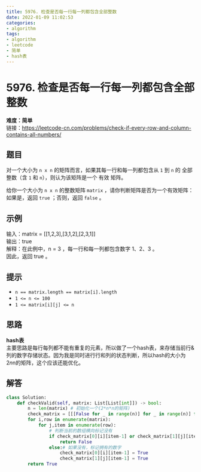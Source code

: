 ```yaml
---
title: 5976. 检查是否每一行每一列都包含全部整数
date: 2022-01-09 11:02:53
categories: 
- algorithm
tags:
- algorithm
- leetcode
- 简单
- hash表
---
```

# 5976. 检查是否每一行每一列都包含全部整数
**难度：简单**  
链接：https://leetcode-cn.com/problems/check-if-every-row-and-column-contains-all-numbers/
## 题目
对一个大小为 `n x n` 的矩阵而言，如果其每一行和每一列都包含从 `1` 到 `n` 的 全部 整数（含 `1` 和 `n`），则认为该矩阵是一个 有效 矩阵。

给你一个大小为 `n x n` 的整数矩阵 `matrix` ，请你判断矩阵是否为一个有效矩阵：如果是，返回 `true` ；否则，返回 `false` 。

## 示例
输入：matrix = [[1,2,3],[3,1,2],[2,3,1]]  
输出：true  
解释：在此例中，n = 3 ，每一行和每一列都包含数字 1、2、3 。  
因此，返回 true 。

## 提示
+ `n == matrix.length == matrix[i].length`
+ `1 <= n <= 100`
+ `1 <= matrix[i][j] <= n`

## 思路
**hash表**  
主要思路是每行每列都不能有重复的元素，所以做了一个hash表，来存储当前行&列的数字存储状态。因为我是同时进行行和列的状态判断，所以hash的大小为2*n*n的矩阵，这个应该还能优化。

## 解答
``` python
class Solution:
    def checkValid(self, matrix: List[List[int]]) -> bool:
        n = len(matrix) # 初始化一个(2*n*n的矩阵)
        check_matrix = [[[False for _ in range(n)] for _ in range(n)] for _ in range(2)]
        for i,row in enumerate(matrix):
            for j,item in enumerate(row):
                # 判断当前的数组横向标记没有
                if check_matrix[0][i][item-1] or check_matrix[1][j][item-1]:# 如果是重复数字就错误
                    return False
                else:# 如果没有，标记拥有的数字
                    check_matrix[0][i][item-1] = True
                    check_matrix[1][j][item-1] = True               
        return True
```